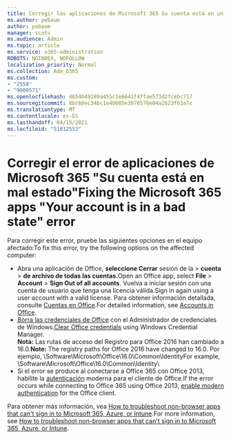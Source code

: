 ```yaml
---
title: Corregir las aplicaciones de Microsoft 365 Su cuenta está en un mensaje de estado malo
ms.author: pebaum
author: pebaum
manager: scotv
ms.audience: Admin
ms.topic: article
ms.service: o365-administration
ROBOTS: NOINDEX, NOFOLLOW
localization_priority: Normal
ms.collection: Adm_O365
ms.custom:
- "2558"
- "9000571"
ms.openlocfilehash: 4654b49289a455c1e6641f47fae573d2fcebc717
ms.sourcegitcommit: 8bc60ec34bc1e40685e3976576e04a2623f63a7c
ms.translationtype: MT
ms.contentlocale: es-ES
ms.lasthandoff: 04/15/2021
ms.locfileid: "51812553"
---
```

# <a name="fixing-the-microsoft-365-apps-your-account-is-in-a-bad-state-error"></a><span data-ttu-id="6a760-102">Corregir el error de aplicaciones de Microsoft 365 "Su cuenta está en mal estado"</span><span class="sxs-lookup"><span data-stu-id="6a760-102">Fixing the Microsoft 365 apps "Your account is in a bad state" error</span></span>

<span data-ttu-id="6a760-103">Para corregir este error, pruebe las siguientes opciones en el equipo afectado:</span><span class="sxs-lookup"><span data-stu-id="6a760-103">To fix this error, try the following options on the affected computer:</span></span>

- <span data-ttu-id="6a760-104">Abra una aplicación de Office, **seleccione Cerrar** sesión de la  >  **cuenta**  >  **de archivo de todas las cuentas.**</span><span class="sxs-lookup"><span data-stu-id="6a760-104">Open an Office app, select **File** > **Account** > **Sign Out of all accounts**.</span></span> <span data-ttu-id="6a760-105">Vuelva a iniciar sesión con una cuenta de usuario que tenga una licencia válida.</span><span class="sxs-lookup"><span data-stu-id="6a760-105">Sign in again using a user account with a valid license.</span></span> <span data-ttu-id="6a760-106">Para obtener información detallada, consulte [Cuentas en Office](https://support.office.com/article/accounts-in-office-628ea040-f265-49de-b986-be09c3ebf8a9).</span><span class="sxs-lookup"><span data-stu-id="6a760-106">For detailed information, see [Accounts in Office](https://support.office.com/article/accounts-in-office-628ea040-f265-49de-b986-be09c3ebf8a9).</span></span>
- <span data-ttu-id="6a760-107">[Borra las credenciales de Office](https://docs.microsoft.com/office/troubleshoot/error-messages/another-account-already-signed-in#step-3-clear-cached-credentials-on-the-computer) con el Administrador de credenciales de Windows.</span><span class="sxs-lookup"><span data-stu-id="6a760-107">[Clear Office credentials](https://docs.microsoft.com/office/troubleshoot/error-messages/another-account-already-signed-in#step-3-clear-cached-credentials-on-the-computer) using Windows Credential Manager.</span></span><br>
  <span data-ttu-id="6a760-108">**Nota:** Las rutas de acceso del Registro para Office 2016 han cambiado a 16.0.</span><span class="sxs-lookup"><span data-stu-id="6a760-108">**Note:** The registry paths for Office 2016 have changed to 16.0.</span></span> <span data-ttu-id="6a760-109">Por ejemplo, \Software\Microsoft\Office\16.0\Common\Identity</span><span class="sxs-lookup"><span data-stu-id="6a760-109">For example, \Software\Microsoft\Office\16.0\Common\Identity</span></span>\
- <span data-ttu-id="6a760-110">Si el error se produce al conectarse a Office 365 con Office 2013, habilite la [autenticación](https://docs.microsoft.com/microsoft-365/admin/security-and-compliance/enable-modern-authentication) moderna para el cliente de Office.</span><span class="sxs-lookup"><span data-stu-id="6a760-110">If the error occurs while connecting to Office 365 using Office 2013, [enable modern authentication](https://docs.microsoft.com/microsoft-365/admin/security-and-compliance/enable-modern-authentication) for the Office client.</span></span>

<span data-ttu-id="6a760-111">Para obtener más información, vea [How to troubleshoot non-browser apps that can't sign in to Microsoft 365, Azure, or Intune](https://support.office.com/article/how-to-troubleshoot-non-browser-apps-that-can-t-sign-in-to-office-365-azure-or-intune-3ba1b268-66f6-462c-b0e5-070f5c2603c1).</span><span class="sxs-lookup"><span data-stu-id="6a760-111">For more information, see [How to troubleshoot non-browser apps that can't sign in to Microsoft  365, Azure, or Intune](https://support.office.com/article/how-to-troubleshoot-non-browser-apps-that-can-t-sign-in-to-office-365-azure-or-intune-3ba1b268-66f6-462c-b0e5-070f5c2603c1).</span></span>

